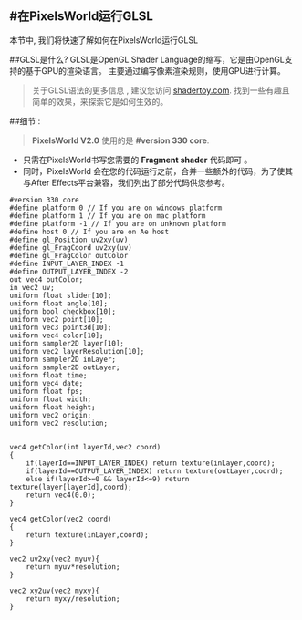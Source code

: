 #在PixelsWorld运行GLSL 
---
本节中, 我们将快速了解如何在PixelsWorld运行GLSL 

##GLSL是什么?
 GLSL是OpenGL Shader Language的缩写，它是由OpenGL支持的基于GPU的渲染语言。
 主要通过编写像素渲染规则，使用GPU进行计算。

> 关于GLSL语法的更多信息 ,  建议您访问 [shadertoy.com](https://www.shadertoy.com/).  找到一些有趣且简单的效果，来探索它是如何生效的。 

##细节 : 

> **PixelsWorld V2.0** 使用的是 **#version 330 core**. 

- 只需在PixelsWorld书写您需要的  **Fragment shader** 代码即可 。
- 同时，PixelsWorld 会在您的代码运行之前，合并一些额外的代码，为了使其与After Effects平台兼容，我们列出了部分代码供您参考。 

```glsl:extra.shader
#version 330 core
#define platform 0 // If you are on windows platform
#define platform 1 // If you are on mac platform
#define platform -1 // If you are on unknown platform
#define host 0 // If you are on Ae host 
#define gl_Position uv2xy(uv)
#define gl_FragCoord uv2xy(uv)
#define gl_FragColor outColor
#define INPUT_LAYER_INDEX -1
#define OUTPUT_LAYER_INDEX -2
out vec4 outColor;
in vec2 uv;
uniform float slider[10];
uniform float angle[10];
uniform bool checkbox[10];
uniform vec2 point[10];
uniform vec3 point3d[10];
uniform vec4 color[10];
uniform sampler2D layer[10];
uniform vec2 layerResolution[10];
uniform sampler2D inLayer;
uniform sampler2D outLayer;
uniform float time;
uniform vec4 date;
uniform float fps;
uniform float width;
uniform float height;
uniform vec2 origin;
uniform vec2 resolution;


vec4 getColor(int layerId,vec2 coord)
{
	if(layerId==INPUT_LAYER_INDEX) return texture(inLayer,coord);
	if(layerId==OUTPUT_LAYER_INDEX) return texture(outLayer,coord);
	else if(layerId>=0 && layerId<=9) return texture(layer[layerId],coord);
	return vec4(0.0);
}

vec4 getColor(vec2 coord)
{
	return texture(inLayer,coord);
}

vec2 uv2xy(vec2 myuv){
	return myuv*resolution;
}

vec2 xy2uv(vec2 myxy){
	return myxy/resolution;
}

```

